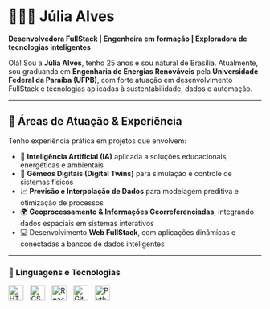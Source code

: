 # 👩🏻‍💻 Júlia Alves 

**Desenvolvedora FullStack | Engenheira em formação | Exploradora de tecnologias inteligentes**

Olá! Sou a **Júlia Alves**, tenho 25 anos e sou natural de Brasília. Atualmente, sou graduanda em **Engenharia de Energias Renováveis** pela **Universidade Federal da Paraíba (UFPB)**, com forte atuação em desenvolvimento FullStack e tecnologias aplicadas à sustentabilidade, dados e automação.

---

## 🚀 Áreas de Atuação & Experiência

Tenho experiência prática em projetos que envolvem:

- 🧠 **Inteligência Artificial (IA)** aplicada a soluções educacionais, energéticas e ambientais  
- 🧩 **Gêmeos Digitais (Digital Twins)** para simulação e controle de sistemas físicos  
- 📈 **Previsão e Interpolação de Dados** para modelagem preditiva e otimização de processos  
- 🌍 **Geoprocessamento & Informações Georreferenciadas**, integrando dados espaciais em sistemas interativos  
- 💻 Desenvolvimento **Web FullStack**, com aplicações dinâmicas e conectadas a bancos de dados inteligentes  


---

### 🤖 Linguagens e Tecnologias

<img 
    align="left" 
    alt="HTML"
    title="HTML" 
    width="30px" 
    style="padding-right: 10px;" 
    src="https://cdn.jsdelivr.net/gh/devicons/devicon@latest/icons/html5/html5-original.svg" 
/>
<img 
    align="left" 
    alt="CSS" 
    title="CSS"
    width="30px" 
    style="padding-right: 10px;" 
    src="https://cdn.jsdelivr.net/gh/devicons/devicon@latest/icons/css3/css3-original.svg" 
/>

<img 
    align="left" 
    alt="React"
    title="React" 
    width="30px" 
    style="padding-right: 10px;" 
    src="https://cdn.jsdelivr.net/gh/devicons/devicon@latest/icons/react/react-original.svg" 
/>


<img 
    align="left" 
    alt="Git" 
    title="Git"
    width="30px" 
    style="padding-right: 10px;" 
    src="https://cdn.jsdelivr.net/gh/devicons/devicon@latest/icons/git/git-original.svg" 
/>
<img 
    align="left" 
    alt="Python" 
    title="Python"
    width="30px" 
    style="padding-right: 10px;" 
    src="https://cdn.jsdelivr.net/gh/devicons/devicon@latest/icons/python/python-original.svg" 
/>

<br/>
<br/>


